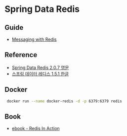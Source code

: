 # Spring Data Redis

## Guide
- [Messaging with Redis](https://spring.io/guides/gs/messaging-redis/)

## Reference
- [Spring Data Redis 2.0.7 영문](https://docs.spring.io/spring-data/redis/docs/2.0.7.RELEASE/reference/html/)
- [스프링 데이터 레디스 1.5.1 한글](http://arahansa.github.io/docs_spring/redis.html)

## Docker

```bash
 docker run --name docker-redis -d -p 6379:6379 redis
```

## Book

- [ebook - Redis In Action](https://redislabs.com/community/ebook/)
